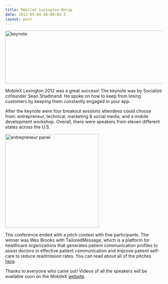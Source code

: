 ```yaml
---
title: MobileX Lexington Recap
date: 2012-05-04 00:00:00 Z
layout: post
---
```

 
<p><img alt="keynote" height="170" src="http://awesomeinc.org/images/showcase/590x170xkeynote.jpg.pagespeed.ic.eU3MBjqkjz.jpg" width="590"/></p>
<p>MobileX Lexington 2012 was a great success! The keynote was by Socialize cofounder Sean Shadmand. He spoke on how to keep from losing customers by keeping them constantly engaged in your app.</p>
<p>After the keynote were four breakout sessions attendees could choose from: entrepreneur, technical, marketing &amp; social media, and a mobile development workshop. Overall, there were speakers from eleven different states across the U.S.</p>
<p><img alt="entrepreneur panel" src="http://farm9.staticflickr.com/8149/6996555576_c9f2bcfa05.jpg" width="300"/></p>
<div>
<p>The conference ended with a pitch contest with five participants. The winner was Wes Brooks with TailoredMessage, which is a platform for healthcare organizations that generates patient communication profiles to assist doctors in effective patient communication and improve patient self-care to reduce readmission rates. You can read about all of the pitches <a href="http://awesomeinc.org/Blog/mobilex-pitch-contest-participants" target="_blank">here</a>.</p>
<p>Thanks to everyone who came out! Videos of all the speakers will be available soon on the MobileX <a href="http://mobilexconference.com/lexington2012/" target="_blank">website</a>.</p>

</div>
